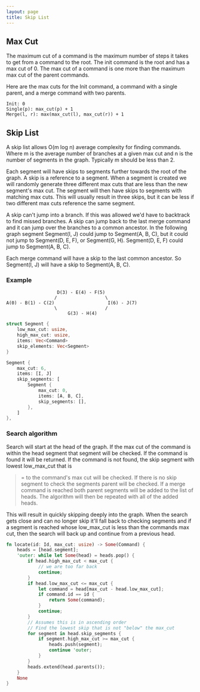 ```yaml
---
layout: page
title: Skip List
---
```


## Max Cut

The maximum cut of a command is the maximum number of steps it takes to get from a command to the root. The init command is the root and has a max cut of 0. The max cut of a command is one
more than the maximum max cut of the parent commands.

Here are the max cuts for the Init command, a command with a single parent, and a
merge command with two parents.

```
Init: 0
Single(p): max_cut(p) + 1
Merge(l, r): max(max_cut(l), max_cut(r)) + 1
```

## Skip List

A skip list allows O(m log n) average complexity for finding commands.
Where m is the average number of branches at a given max cut and n is the
number of segments in the graph. Typically m should be less than 2.

Each segment will have skips to segments further towards the root of the
graph. A skip is a reference to a segment. When a segment is created we will
randomly generate three different max cuts that are less than the new segment's
max cut. The segment will then have skips to segments with matching max cuts.
This will usually result in three skips, but it can be less if two different
max cuts reference the same segment.

A skip can't jump into a branch. If this was allowed we'd have to backtrack
to find missed branches. A skip can jump back to the last merge
command and it can jump over the branches to a common ancestor. In the
following graph segment Segment(I, J) could jump to Segment(A, B, C), but it
could not jump to Segment(D, E, F), or Segment(G, H). Segment(D, E, F) could
jump to Segment(A, B, C).

Each merge command will have a skip to the last common ancestor. So Segment(I, J)
will have a skip to Segment(A, B, C).

### Example

```
                   D(3) - E(4) - F(5)
                  /                  \
A(0) - B(1) - C(2)                    I(6) - J(7)
                  \                  /
                       G(3) - H(4)
```

```rust
struct Segment {
    low_max_cut: usize,
    high_max_cut: usize,
    items: Vec<Command>
    skip_elements: Vec<Segment>
}

Segment {
    max_cut: 6,
    items: [I, J]
    skip_segments: [
        Segment {
            max_cut: 0,
            items: [A, B, C],
            skip_segments: [],
        },
    ]
},
```

### Search algorithm
Search will start at the head of the graph. If the max cut of the command is within
the head segment that segment will be checked. If the command is found it will be
returned. If the command is not found, the skip segment with lowest low_max_cut that is
>= to the command's max cut will be checked. If there is no skip segment to check
the segments parent will be checked. If a merge command is reached both
parent segments will be added to the list of heads. The algorithm will then be
repeated with all of the added heads.

This will result in quickly skipping deeply into the graph. When the search gets
close and can no longer skip it'll fall back to checking segments and if a
segment is reached whose low_max_cut is less than the commands max cut, then the
search will back up and continue from a previous head.

```rust
fn locate(id: Id, max_cut: usize) -> Some(Command) {
    heads = [head.segment];
    'outer: while let Some(head) = heads.pop() {
        if head.high_max_cut < max_cut {
            // we are too far back
            continue;
        }
        if head.low_max_cut <= max_cut {
            let command = head[max_cut - head.low_max_cut];
            if command.id == id {
                return Some(command);
            }
            continue;
        }
        // Assumes this is in ascending order
        // Find the lowest skip that is not "below" the max_cut
        for segment in head.skip_segments {
            if segment.high_max_cut >= max_cut {
                heads.push(segment);
                continue 'outer;
            }
        }
        heads.extend(head.parents());
    }
    None
}
```
